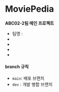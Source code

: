 # **MoviePedia**

**ABC02-2팀 메인 프로젝트**

- 팀명 : 
- 
-
-
-

#### branch 규칙

- `main`: 배포 브랜치
- `dev` : 개발 병합 브랜치
